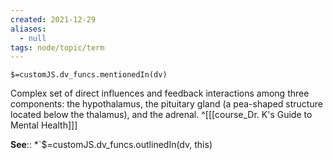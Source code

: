 ```yaml
---
created: 2021-12-29 
aliases:
  - null
tags: node/topic/term
---
```

`$=customJS.dv_funcs.mentionedIn(dv)`

Complex set of direct influences and feedback interactions among three components: the hypothalamus, the pituitary gland (a pea-shaped structure located below the thalamus), and the adrenal.
 ^[[[course_Dr. K's Guide to Mental Health]]]

**See**::
*`$=customJS.dv_funcs.outlinedIn(dv, this)
